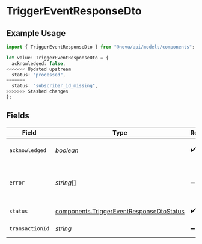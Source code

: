 # TriggerEventResponseDto

## Example Usage

```typescript
import { TriggerEventResponseDto } from "@novu/api/models/components";

let value: TriggerEventResponseDto = {
  acknowledged: false,
<<<<<<< Updated upstream
  status: "processed",
=======
  status: "subscriber_id_missing",
>>>>>>> Stashed changes
};
```

## Fields

| Field                                                                                                | Type                                                                                                 | Required                                                                                             | Description                                                                                          |
| ---------------------------------------------------------------------------------------------------- | ---------------------------------------------------------------------------------------------------- | ---------------------------------------------------------------------------------------------------- | ---------------------------------------------------------------------------------------------------- |
| `acknowledged`                                                                                       | *boolean*                                                                                            | :heavy_check_mark:                                                                                   | If trigger was acknowledged or not                                                                   |
| `error`                                                                                              | *string*[]                                                                                           | :heavy_minus_sign:                                                                                   | In case of an error, this field will contain the error message                                       |
| `status`                                                                                             | [components.TriggerEventResponseDtoStatus](../../models/components/triggereventresponsedtostatus.md) | :heavy_check_mark:                                                                                   | Status for trigger                                                                                   |
| `transactionId`                                                                                      | *string*                                                                                             | :heavy_minus_sign:                                                                                   | Transaction id for trigger                                                                           |